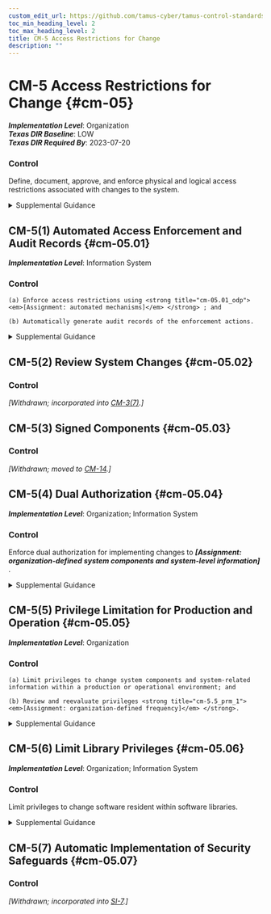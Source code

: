 ```yaml
---
custom_edit_url: https://github.com/tamus-cyber/tamus-control-standards/tree/main/content/tamus.edu/TAMUS_profile.yaml
toc_min_heading_level: 2
toc_max_heading_level: 2
title: CM-5 Access Restrictions for Change
description: ""
---
```


# CM-5 Access Restrictions for Change {#cm-05}

_**Implementation Level**_: Organization\
_**Texas DIR Baseline**_: LOW\
_**Texas DIR Required By**_: 2023-07-20

### Control

Define, document, approve, and enforce physical and logical access restrictions associated with changes to the system.


<details><summary>Supplemental Guidance</summary>Changes to the hardware, software, or firmware components of systems or the operational procedures related to the system can potentially have significant effects on the security of the systems or individuals’ privacy. Therefore, organizations permit only qualified and authorized individuals to access systems for purposes of initiating changes. Access restrictions include physical and logical access controls (see [AC-3](/catalog/ac/ac-03) and [PE-3](/catalog/pe/pe-03) ), software libraries, workflow automation, media libraries, abstract layers (i.e., changes implemented into external interfaces rather than directly into systems), and change windows (i.e., changes occur only during specified times).</details>


## CM-5(1) Automated Access Enforcement and Audit Records {#cm-05.01}

_**Implementation Level**_: Information System

### Control



    (a) Enforce access restrictions using <strong title="cm-05.01_odp"> <em>[Assignment: automated mechanisms]</em> </strong> ; and

    (b) Automatically generate audit records of the enforcement actions.


<details><summary>Supplemental Guidance</summary>Organizations log system accesses associated with applying configuration changes to ensure that configuration change control is implemented and to support after-the-fact actions should organizations discover any unauthorized changes.</details>


## CM-5(2) Review System Changes {#cm-05.02}

### Control

<em>[Withdrawn; incorporated into [CM-3(7)](/catalog/cm/cm-03#cm-03.07).]</em>



## CM-5(3) Signed Components {#cm-05.03}

### Control

<em>[Withdrawn; moved to [CM-14](/catalog/cm/cm-14).]</em>



## CM-5(4) Dual Authorization {#cm-05.04}

_**Implementation Level**_: Organization; Information System

### Control

Enforce dual authorization for implementing changes to <strong title="cm-5.4_prm_1"> <em>[Assignment: organization-defined system components and system-level information]</em> </strong>.


<details><summary>Supplemental Guidance</summary>Organizations employ dual authorization to help ensure that any changes to selected system components and information cannot occur unless two qualified individuals approve and implement such changes. The two individuals possess the skills and expertise to determine if the proposed changes are correct implementations of approved changes. The individuals are also accountable for the changes. Dual authorization may also be known as two-person control. To reduce the risk of collusion, organizations consider rotating dual authorization duties to other individuals. System-level information includes operational procedures.</details>


## CM-5(5) Privilege Limitation for Production and Operation {#cm-05.05}

_**Implementation Level**_: Organization

### Control



    (a) Limit privileges to change system components and system-related information within a production or operational environment; and

    (b) Review and reevaluate privileges <strong title="cm-5.5_prm_1"> <em>[Assignment: organization-defined frequency]</em> </strong>.


<details><summary>Supplemental Guidance</summary>In many organizations, systems support multiple mission and business functions. Limiting privileges to change system components with respect to operational systems is necessary because changes to a system component may have far-reaching effects on mission and business processes supported by the system. The relationships between systems and mission/business processes are, in some cases, unknown to developers. System-related information includes operational procedures.</details>


## CM-5(6) Limit Library Privileges {#cm-05.06}

_**Implementation Level**_: Organization; Information System

### Control

Limit privileges to change software resident within software libraries.


<details><summary>Supplemental Guidance</summary>Software libraries include privileged programs.</details>


## CM-5(7) Automatic Implementation of Security Safeguards {#cm-05.07}

### Control

<em>[Withdrawn; incorporated into [SI-7](/catalog/si/si-07).]</em>

